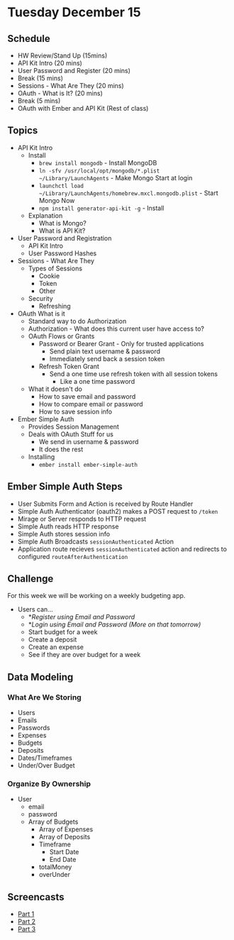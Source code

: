 # Tuesday December 15

## Schedule

- HW Review/Stand Up (15mins)
- API Kit Intro (20 mins)
- User Password and Register (20 mins)
- Break (15 mins)
- Sessions - What Are They (20 mins)
- OAuth - What is It? (20 mins)
- Break (5 mins)
- OAuth with Ember and API Kit (Rest of class)

## Topics

- API Kit Intro
  * Install
    - `brew install mongodb` - Install MongoDB
    - `ln -sfv /usr/local/opt/mongodb/*.plist ~/Library/LaunchAgents` - Make Mongo Start at login
    - `launchctl load ~/Library/LaunchAgents/homebrew.mxcl.mongodb.plist` - Start Mongo Now
    - `npm install generator-api-kit -g` - Install
  * Explanation
    - What is Mongo?
    - What is API Kit?
- User Password and Registration
  * API Kit Intro
  * User Password Hashes
- Sessions - What Are They
  * Types of Sessions
    - Cookie
    - Token
    - Other
  * Security
    - Refreshing
- OAuth What is it
  * Standard way to do Authorization
  * Authorization - What does this current user have access to?
  * OAuth Flows or Grants
    - Password or Bearer Grant - Only for trusted applications
      * Send plain text username & password
      * Immediately send back a session token
    - Refresh Token Grant
      * Send a one time use refresh token with all session tokens
        - Like a one time password
  * What it doesn't do
    - How to save email and password
    - How to compare email or password
    - How to save session info
- Ember Simple Auth
  * Provides Session Management
  * Deals with OAuth Stuff for us
    - We send in username & password
    - It does the rest
  * Installing
    - `ember install ember-simple-auth`

## Ember Simple Auth Steps

* User Submits Form and Action is received by Route Handler
* Simple Auth Authenticator (oauth2) makes a POST request to `/token`
* Mirage or Server responds to HTTP request
* Simple Auth reads HTTP response
* Simple Auth stores session info
* Simple Auth Broadcasts `sessionAuthenticated` Action
* Application route recieves `sessionAuthenticated` action and redirects to configured `routeAfterAuthentication`

## Challenge

For this week we will be working on a weekly budgeting app.

* Users can...
  - **Register using Email and Password*
  - **Login using Email and Password (More on that tomorrow)*
  - Start budget for a week
  - Create a deposit
  - Create an expense
  - See if they are over budget for a week

## Data Modeling

### What Are We Storing

- Users
- Emails
- Passwords
- Expenses
- Budgets
- Deposits
- Dates/Timeframes
- Under/Over Budget

### Organize By Ownership

- User
  * email
  * password
  * Array of Budgets
    - Array of Expenses
    - Array of Deposits
    - Timeframe
      * Start Date
      * End Date
    - totalMoney
    - overUnder

## Screencasts

* [Part 1](https://vimeo.com/149045855)
* [Part 2](https://vimeo.com/149048373)
* [Part 3](https://vimeo.com/149076284)
